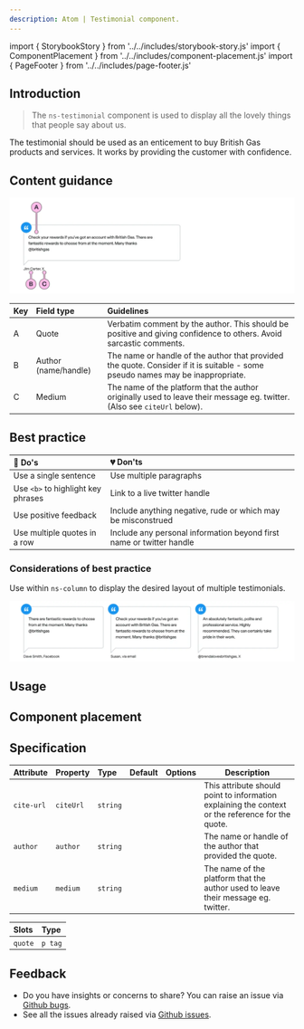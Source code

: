 ```yaml
---
description: Atom | Testimonial component.
---
```


import { StorybookStory } from '../../includes/storybook-story.js'
import { ComponentPlacement } from '../../includes/component-placement.js'
import { PageFooter } from '../../includes/page-footer.js'

## Introduction

> The `ns-testimonial` component is used to display all the lovely things that people say about us.

The testimonial should be used as an enticement to buy British Gas products and services. It works by providing the customer with confidence.

## Content guidance

![Labelled diagram of the ns-testimonial component](images/ns-testimonial/content-guidance.webp)

| Key | Field type | Guidelines |
| :--- | :--- | :--- |
| A | Quote | Verbatim comment by the author. This should be positive and giving confidence to others. Avoid sarcastic comments. |
| B | Author (name/handle) | The name or handle of the author that provided the quote. Consider if it is suitable - some pseudo names may be inappropriate. |
| C | Medium | The name of the platform that the author originally used to leave their message eg. twitter. (Also see `citeUrl` below). |

## Best practice

| 💚 Do's | 💔 Don'ts |
| :---  | :---  |
| Use a single sentence | Use multiple paragraphs |
| Use `<b>` to highlight key phrases | Link to a live twitter handle |
| Use positive feedback | Include anything negative, rude or which may be misconstrued  |
| Use multiple quotes in a row | Include any personal information beyond first name or twitter handle |

### Considerations of best practice

Use within `ns-column` to display the desired layout of multiple testimonials.

![Example showing multiple testimonials layout using ns-column](images/ns-testimonial/best-practice.webp)

## Usage

<StorybookStory story="components-ns-testimonial--standard"></StorybookStory>

## Component placement

<ComponentPlacement component="ns-testimonial" parentComponents="ns-column"></ComponentPlacement>

## Specification

| Attribute | Property | Type | Default | Options | Description |
| :--- | :--- | :--- | :--- | :--- |-------------|
| `cite-url` | `citeUrl` | `string` |  |  | This attribute should point to information explaining the context or the reference for the quote. |
| `author` | `author` | `string` |  |  | The name or handle of the author that provided the quote. |
| `medium` | `medium` | `string` |  |  | The name of the platform that the author used to leave their message eg. twitter.|

| Slots | Type |
| :--- | :--- |
| `quote` | `p tag` |

## Feedback

* Do you have insights or concerns to share? You can raise an issue via [Github bugs](https://github.com/ConnectedHomes/nucleus/issues/new?assignees=&labels=Bug&template=a--bug-report.md&title=[bug]%20[ns-testimonial]).
* See all the issues already raised via [Github issues](https://github.com/connectedHomes/nucleus/issues?utf8=%E2%9C%93&q=is%3Aopen+is%3Aissue+label%3ABug+[ns-testimonial]).

<PageFooter></PageFooter>
